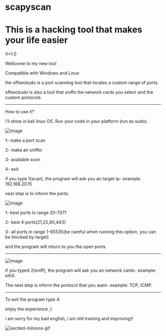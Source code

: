 # scapyscan

# This is a hacking tool that makes your life easier
V=1.0

Wellcome to my new tool

Compatible with Windows and Linux

the offseckudo is a port scanning tool that locates a custom range of ports.

offseckudo is also a tool that sniffs the network cards you select and the custom protocols.

-----------------------------------------------------------------------------------------------------------------------------------------------

How to use it?

i'll show in kali linux OS.
Run your code in your platform (run as sudo).

![image](https://github.com/user-attachments/assets/83d48207-5d10-4e98-affa-fa37cfcfb6ea)


1- make a port scan

2- make an sniffer

3- available soon

4- exit

if you type 1(scan), the program will ask you an target ip- example: 192.168.20.15

next step is to inform the ports:

![image](https://github.com/user-attachments/assets/72f7a074-e08d-4f5b-888d-0c295f523e56)



1- best ports in range 20-7071

2- best 4 ports(21,22,80,443)

3- all ports in range 1-65535(be careful when running this option, you can be blocked by target)

and the program will return to you the open ports.

-----------------------------------------------------------------------------------------------------------------------------------------------

![image](https://github.com/kensh1k/offsec_scapy/assets/160190495/a7f47d24-8072-4a58-8ae5-a0967d2dafbd)

if you typed 2(sniff), the program will ask you an network cards- example: eth0.

The next step is inform the protocol that you want- example: TCP, ICMP.

-----------------------------------------------------------------------------------------------------------------------------------------------

To exit the program type 4.

enjoy the experience ;)

i am sorry for my bad english, i am still training and improving!!


![excited-minions-gif](https://github.com/kensh1k/offsec_scapy/assets/160190495/30ceee0c-64f4-49fe-8ad4-1adb57818193)
